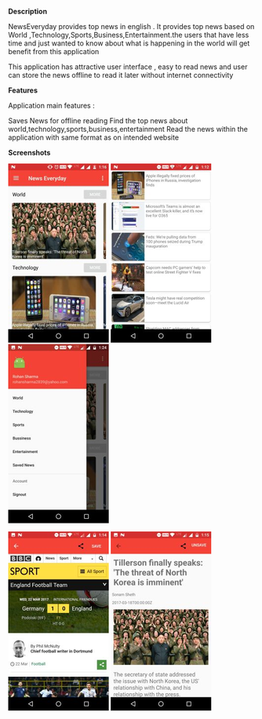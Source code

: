 **Description** 

NewsEveryday provides top news in english .
It provides top news based on World ,Technology,Sports,Business,Entertainment.the users that have less time and just wanted to know about what is happening in the world will get benefit from this application

This application has attractive user interface , easy to read news and user can store the news offline to read it later without internet connectivity 

**Features**

Application main features :

Saves News for  offline reading 
Find the top news about world,technology,sports,business,entertainment
Read the news within the application with same format as on intended website 



**Screenshots**

![Alt ](https://github.com/rohan35/capstone/blob/master/screenshot_1.jpg )
![Alt text](https://github.com/rohan35/capstone/blob/master/screenshot_2.jpg )
![Alt text](https://github.com/rohan35/capstone/blob/master/screenshot_3.jpg )

![Alt text](https://github.com/rohan35/capstone/blob/master/screenshot_4.jpg )
![Alt text](https://github.com/rohan35/capstone/blob/master/screenshot_5.jpg )



